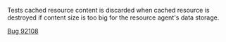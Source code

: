 Tests cached resource content is discarded when cached resource is destroyed if content size is too big for the resource agent's data storage.

[Bug 92108](https://bugs.webkit.org/show_bug.cgi?id=92108)
